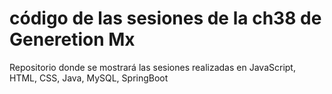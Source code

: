 # código de las sesiones de la ch38 de Generetion Mx

Repositorio donde se mostrará las sesiones realizadas en JavaScript, HTML, CSS, Java, MySQL, SpringBoot
